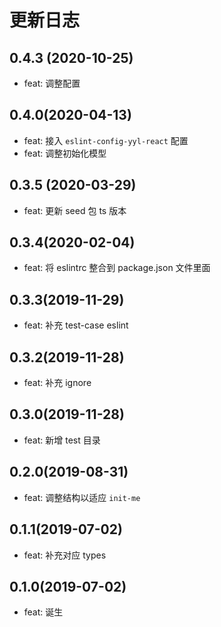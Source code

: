 # 更新日志
## 0.4.3 (2020-10-25)
* feat: 调整配置

## 0.4.0(2020-04-13)
* feat: 接入 `eslint-config-yyl-react` 配置
* feat: 调整初始化模型

## 0.3.5 (2020-03-29)
* feat: 更新 seed 包 ts 版本

## 0.3.4(2020-02-04)
* feat: 将 eslintrc 整合到 package.json 文件里面
## 0.3.3(2019-11-29)
* feat: 补充 test-case eslint

## 0.3.2(2019-11-28)
* feat: 补充 ignore

## 0.3.0(2019-11-28)
* feat: 新增 test 目录
## 0.2.0(2019-08-31)
* feat: 调整结构以适应 `init-me`

## 0.1.1(2019-07-02)
* feat: 补充对应 types

## 0.1.0(2019-07-02)
* feat: 诞生